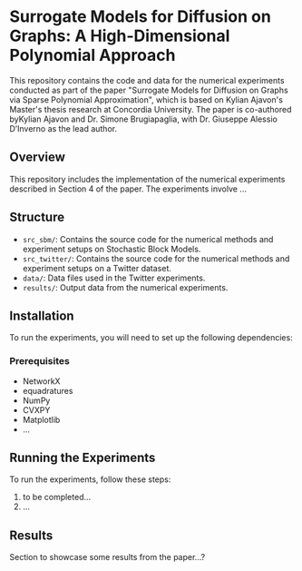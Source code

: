 # Surrogate Models for Diffusion on Graphs: A High-Dimensional Polynomial Approach

This repository contains the code and data for the numerical experiments conducted as part of the paper "Surrogate Models for Diffusion on Graphs via Sparse Polynomial Approximation", which is based on Kylian Ajavon's Master's thesis research at Concordia University. The paper is co-authored byKylian Ajavon and Dr. Simone Brugiapaglia, with Dr. Giuseppe Alessio D’Inverno as the lead author.

## Overview

This repository includes the implementation of the numerical experiments described in Section 4 of the paper. The experiments involve ...

## Structure

- `src_sbm/`: Contains the source code for the numerical methods and experiment setups on Stochastic Block Models.
- `src_twitter/`: Contains the source code for the numerical methods and experiment setups on a Twitter dataset.
- `data/`: Data files used in the Twitter experiments.
- `results/`: Output data from the numerical experiments.

## Installation

To run the experiments, you will need to set up the following dependencies:

### Prerequisites

- NetworkX
- equadratures
- NumPy
- CVXPY
- Matplotlib
- ...

## Running the Experiments

To run the experiments, follow these steps:
1. to be completed...
2. ...

## Results

Section to showcase some results from the paper...?


